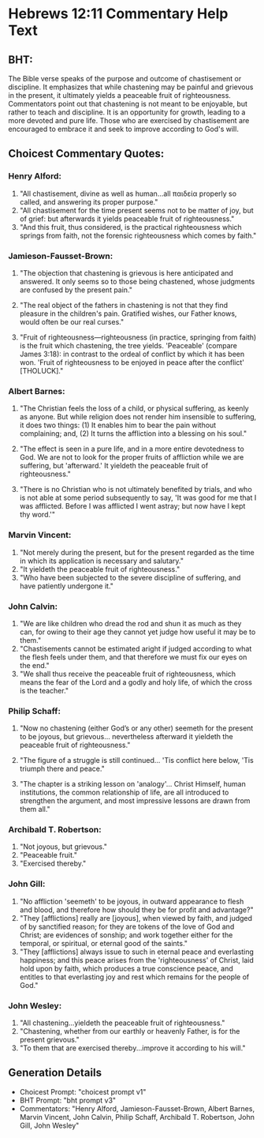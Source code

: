# Hebrews 12:11 Commentary Help Text

## BHT:
The Bible verse speaks of the purpose and outcome of chastisement or discipline. It emphasizes that while chastening may be painful and grievous in the present, it ultimately yields a peaceable fruit of righteousness. Commentators point out that chastening is not meant to be enjoyable, but rather to teach and discipline. It is an opportunity for growth, leading to a more devoted and pure life. Those who are exercised by chastisement are encouraged to embrace it and seek to improve according to God's will.

## Choicest Commentary Quotes:
### Henry Alford:
1. "All chastisement, divine as well as human...all παιδεία properly so called, and answering its proper purpose."
2. "All chastisement for the time present seems not to be matter of joy, but of grief: but afterwards it yields peaceable fruit of righteousness."
3. "And this fruit, thus considered, is the practical righteousness which springs from faith, not the forensic righteousness which comes by faith."

### Jamieson-Fausset-Brown:
1. "The objection that chastening is grievous is here anticipated and answered. It only seems so to those being chastened, whose judgments are confused by the present pain." 

2. "The real object of the fathers in chastening is not that they find pleasure in the children's pain. Gratified wishes, our Father knows, would often be our real curses." 

3. "Fruit of righteousness—righteousness (in practice, springing from faith) is the fruit which chastening, the tree yields. 'Peaceable' (compare James 3:18): in contrast to the ordeal of conflict by which it has been won. 'Fruit of righteousness to be enjoyed in peace after the conflict' [THOLUCK]."

### Albert Barnes:
1. "The Christian feels the loss of a child, or physical suffering, as keenly as anyone. But while religion does not render him insensible to suffering, it does two things: (1) It enables him to bear the pain without complaining; and, (2) It turns the affliction into a blessing on his soul."

2. "The effect is seen in a pure life, and in a more entire devotedness to God. We are not to look for the proper fruits of affliction while we are suffering, but 'afterward.' It yieldeth the peaceable fruit of righteousness."

3. "There is no Christian who is not ultimately benefited by trials, and who is not able at some period subsequently to say, 'It was good for me that I was afflicted. Before I was afflicted I went astray; but now have I kept thy word.'"

### Marvin Vincent:
1. "Not merely during the present, but for the present regarded as the time in which its application is necessary and salutary."
2. "It yieldeth the peaceable fruit of righteousness."
3. "Who have been subjected to the severe discipline of suffering, and have patiently undergone it."

### John Calvin:
1. "We are like children who dread the rod and shun it as much as they can, for owing to their age they cannot yet judge how useful it may be to them."
2. "Chastisements cannot be estimated aright if judged according to what the flesh feels under them, and that therefore we must fix our eyes on the end."
3. "We shall thus receive the peaceable fruit of righteousness, which means the fear of the Lord and a godly and holy life, of which the cross is the teacher."

### Philip Schaff:
1. "Now no chastening (either God’s or any other) seemeth for the present to be joyous, but grievous... nevertheless afterward it yieldeth the peaceable fruit of righteousness." 

2. "The figure of a struggle is still continued... 'Tis conflict here below, 'Tis triumph there and peace."

3. "The chapter is a striking lesson on 'analogy'... Christ Himself, human institutions, the common relationship of life, are all introduced to strengthen the argument, and most impressive lessons are drawn from them all."

### Archibald T. Robertson:
1. "Not joyous, but grievous." 
2. "Peaceable fruit." 
3. "Exercised thereby."

### John Gill:
1. "No affliction 'seemeth' to be joyous, in outward appearance to flesh and blood, and therefore how should they be for profit and advantage?"
2. "They [afflictions] really are [joyous], when viewed by faith, and judged of by sanctified reason; for they are tokens of the love of God and Christ; are evidences of sonship; and work together either for the temporal, or spiritual, or eternal good of the saints."
3. "They [afflictions] always issue to such in eternal peace and everlasting happiness; and this peace arises from the 'righteousness' of Christ, laid hold upon by faith, which produces a true conscience peace, and entitles to that everlasting joy and rest which remains for the people of God."

### John Wesley:
1. "All chastening...yieldeth the peaceable fruit of righteousness." 
2. "Chastening, whether from our earthly or heavenly Father, is for the present grievous." 
3. "To them that are exercised thereby...improve it according to his will."


## Generation Details
- Choicest Prompt: "choicest prompt v1"
- BHT Prompt: "bht prompt v3"
- Commentators: "Henry Alford, Jamieson-Fausset-Brown, Albert Barnes, Marvin Vincent, John Calvin, Philip Schaff, Archibald T. Robertson, John Gill, John Wesley"
